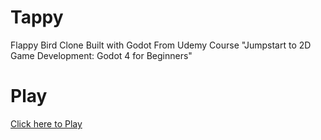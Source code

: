 # Tappy
Flappy Bird Clone
Built with Godot
From Udemy Course "Jumpstart to 2D Game Development: Godot 4 for Beginners"

# Play

[Click here to Play](https://felipe-dias-azevedo.github.io/Tappy/Tappy.html)
